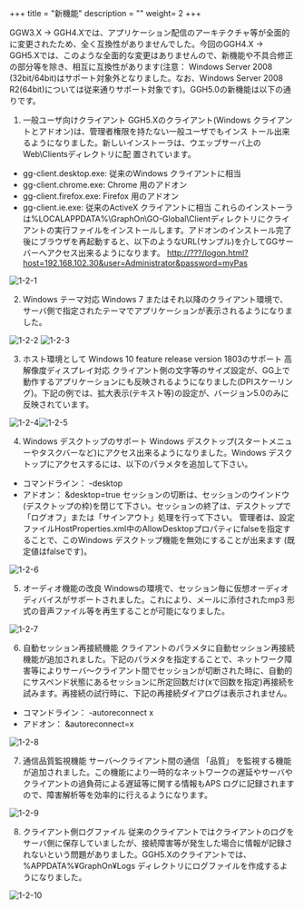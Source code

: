 +++
title = "新機能"
description = ""
weight= 2
+++

GGW3.X → GGH4.Xでは、アプリケーション配信のアーキテクチャ等が全面的に変更されたため、全く互換性がありませんでした。今回のGGH4.X → GGH5.Xでは、このような全面的な変更はありませんので、新機能や不具合修正の部分等を除き、相互に互換性があります(注意： Windows Server 2008 (32bit/64bit)はサポート対象外となりました。なお、Windows Server 2008 R2(64bit)については従来通りサポート対象です)。GGH5.0の新機能は以下の通りです。

1. 一般ユーザ向けクライアント GGH5.Xのクライアント(Windows クライアントとアドオン)は、管理者権限を持たない一般ユーザでもインス トール出来るようになりました。新しいインストーラは、ウエッブサーバ上の Web\Clientsディレクトリに配 置されています。
  - gg-client.desktop.exe: 従来のWindows クライアントに相当
  - gg-client.chrome.exe: Chrome 用のアドオン
  - gg-client.firefox.exe: Firefox 用のアドオン
  - gg-client.ie.exe: 従来のActiveX クライアントに相当 これらのインストーラは%LOCALAPPDATA%\GraphOn\GO-Global\Clientディレクトリにクライアントの実行ファイルをインストールします。アドオンのインストール完了後にブラウザを再起動すると、以下のようなURL(サンプル)を介してGGサーバーへアクセス出来るようになります。 [http://???/logon.html?host=192.168.102.30&user=Administrator&password=myPas](http:/???/logon.html?host=192.168.102.30&user=Administrator&password=myPass)

![1-2-1](/img/1-2-1.png) 

2. Windows テーマ対応 Windows 7 またはそれ以降のクライアント環境で、サーバ側で指定されたテーマでアプリケーションが表示されるようになりました。

![1-2-2](/img/1-2-2.png) ![1-2-3](/img/1-2-3.png)

3. ホスト環境として Windows 10 feature release version 1803のサポート 高解像度ディスプレイ対応 クライアント側の文字等のサイズ設定が、GG上で動作するアプリケーションにも反映されるようになりました(DPIスケーリング)。下記の例では、拡大表示(テキスト等)の設定が、バージョン5.0のみに反映されています。

![1-2-4](/img/1-2-4.png)![1-2-5](/img/1-2-5.png)

4. Windows デスクトップのサポート Windows デスクトップ(スタートメニューやタスクバーなど)にアクセス出来るようになりました。Windows デスクトップにアクセスするには、以下のパラメタを追加して下さい。
  - コマンドライン： -desktop
  - アドオン： &desktop=true セッションの切断は、セッションのウインドウ(デスクトップの枠)を閉じて下さい。セッションの終了は、デスクトップで「ログオフ」または「サインアウト」処理を行って下さい。 管理者は、設定ファイルHostProperties.xml中のAllowDesktopプロパティにfalseを指定することで、このWindows デスクトップ機能を無効にすることが出来ます (既定値はfalseです)。

![1-2-6](/img/1-2-6.png)

5. オーディオ機能の改良 Windowsの環境で、セッション毎に仮想オーディオディバイスがサポートされました。これにより、メールに添付されたmp3 形式の音声ファイル等を再生することが可能になりました。

![1-2-7](/img/1-2-7.png)

6. 自動セッション再接続機能 クライアントのパラメタに自動セッション再接続機能が追加されました。下記のパラメタを指定することで、ネットワーク障害等によりサーバ～クライアント間でセッションが切断された時に、自動的にサスペンド状態にあるセッションに所定回数だけ(xで回数を指定)再接続を試みます。再接続の試行時に、下記の再接続ダイアログは表示されません。
  - コマンドライン： -autoreconnect x
  - アドオン： &autoreconnect=x

![1-2-8](/img/1-2-8.png)

7. 通信品質監視機能 サーバ～クライアント間の通信 「品質」 を監視する機能が追加されました。この機能により一時的なネットワークの遅延やサーバやクライアントの過負荷による遅延等に関する情報もAPS ログに記録されますので、障害解析等を効率的に行えるようになります。

![1-2-9](/img/1-2-9.png)

8. クライアント側ログファイル 従来のクライアントではクライアントのログをサーバ側に保存していましたが、接続障害等が発生した場合に情報が記録されないという問題がありました。GGH5.Xのクライアントでは、 %APPDATA%¥GraphOn¥Logs ディレクトリにログファイルを作成するようになりました。

![1-2-10](/img/1-2-10.png)